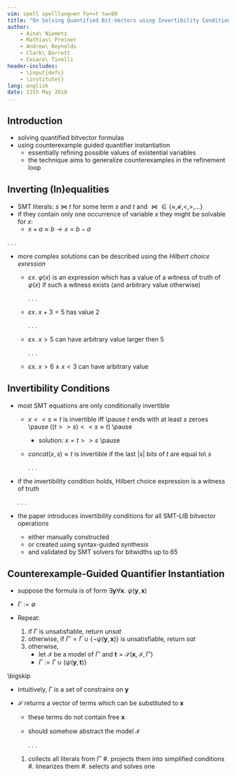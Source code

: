 ```yaml
---
vim: spell spelllang=en fo+=t tw=80
title: "On Solving Quantified Bit-Vectors using Invertibility Conditions"
author:
    - Aina\ Niemetz
    - Mathias\ Preiner
    - Andrew\ Reynolds
    - Clark\ Barrett
    - Cesare\ Tinelli
header-includes:
    - \input{defs}
    - \institute{}
lang: english
date: 11th May 2018
...
```


## Introduction

- solving quantified bitvector formulas
- using counterexample guided quantifier instantiation
    - essentially refining possible values of existential variables
    - the technique aims to generalize counterexamples in the refinement loop

## Inverting (In)equalities

- SMT literals: $s \bowtie t$ for some term $s$ and $t$ and ${\bowtie} \in \{
  \approx, \not\approx, <, >, … \}$
- if they contain only one occurrence of variable $x$ they might be solvable for
  $x$:
  - $x + a \approx b \rightarrow x = b - a$

. . .

- more complex solutions can be described using the *Hilbert choice exression*
  - $\varepsilon x.\ \varphi(x)$ is an expression which has a value of a witness of
    truth of $\varphi(x)$ if such a witness exists (and arbitrary value
    otherwise)

    . . .

  - $\varepsilon x.\ x + 3 = 5$ has value 2

      . . .

  - $\varepsilon x.\ x > 5$ can have arbitrary value larger then 5

      . . .

  - $\varepsilon x.\ x > 6 \land x < 3$ can have arbitrary value

## Invertibility Conditions

- most SMT equations are only conditionally invertible
    - $x << s \approx t$ is invertible iff \pause $t$ ends with at least $s$
      zeroes \pause ($(t >> s) << s \approx t$) \pause
      - solution: $x = t >> s$ \pause
    - $\mathit{concat}(x, s) \approx t$ is invertible if the last $|s|$ bits of
      $t$ are equal to\ $s$

      . . .

- if the invertibility condition holds, Hilbert choice expression is a witness
  of truth

  . . .

- the paper introduces invertibility conditions for all SMT-LIB bitvector operations
  - either manually constructed
  - or created using syntax-guided synthesis
  - and validated by SMT solvers for bitwidths up to 65

## Counterexample-Guided Quantifier Instantiation

- suppose the formula is of form $\exists \mathbf{y} \forall \mathbf{x}.\
  \psi(\mathbf{y}, \mathbf{x})$

- $\Gamma := \emptyset$
- Repeat:
    1.  if $\Gamma$ is unsatisfiable, return *unsat*
    2.  otherwise, if $\Gamma' = \Gamma \cup \{ \lnot \psi(\mathbf{y},
        \mathbf{x}) \}$ is unsatisfiable, return *sat*
    3.  otherwise,
        - let $\mathcal{I}$ be a model of $\Gamma'$ and $\mathbf{t} =
          \mathcal{S}(\mathbf{x}, \mathcal{I}, \Gamma')$
        - $\Gamma := \Gamma \cup \{ \psi(\mathbf{y}, \mathbf{t}) \}$

\bigskip

- intuitively, $\Gamma$ is a set of constrains on $\mathbf{y}$

- $\mathcal{S}$ returns a vector of terms which can be substituted to $\mathbf{x}$
    - these terms do not contain free $\mathbf{x}$
    - should somehow abstract the model $\mathcal{I}$

      . . .

    1.  collects all literals from $\Gamma'$
    #.  projects them into simplified conditions
    #.  linearizes them
    #.  selects and solves one



